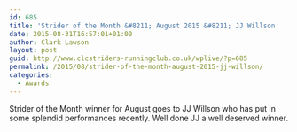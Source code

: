 ```yaml
---
id: 685
title: 'Strider of the Month &#8211; August 2015 &#8211; JJ Willson'
date: 2015-08-31T16:57:01+01:00
author: Clark Lawson
layout: post
guid: http://www.clcstriders-runningclub.co.uk/wplive/?p=685
permalink: /2015/08/strider-of-the-month-august-2015-jj-willson/
categories:
  - Awards
---
```

Strider of the Month winner for August goes to JJ Willson who has put in some splendid performances recently. Well done JJ a well deserved winner.
